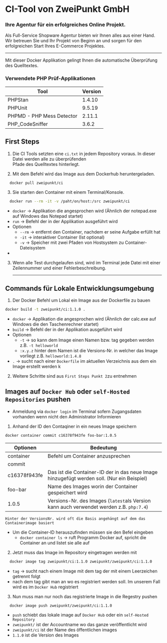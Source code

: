 # CI-Tool von ZweiPunkt GmbH

### Ihre Agentur für ein erfolgreiches Online Projekt.  
Als Full-Service Shopware Agentur bieten wir Ihnen alles aus einer Hand.  
Wir betreuen Sie und Ihr Projekt von Beginn an und sorgen für den erfolgreichen Start Ihres E-Commerce Projektes.  

---
Mit dieser Docker Applikation gelingt Ihnen die automatische Überprüfung des Quelltextes.

### Verwendete PHP Prüf-Applikationen
| Tool                      | Version |
|---------------------------|---------|
| PHPStan                   | 1.4.10  |
| PHPUnit                   | 9.5.19  |
| PHPMD - PHP Mess Detector | 2.11.1  |
| PHP_CodeSniffer           | 3.6.2   |

## First Steps

1. Die CI Tools setzten eine `ci.txt` in jedem Repository voraus. In dieser Datei werden alle zu überprüfenden<br>
Pfade des Quelltextes hinterlegt.


2. Mit dem Befehl wird das Image aus dem Dockerhub heruntergeladen.
```bash
  docker pull zweipunkt/ci
```

3. Sie starten den Container mit einem Terminal/Konsole.
```bash
  docker run --rm -it -v /paht/on/host:/src zweipunkt/ci
```
- `docker` -> Applikation die angesprochen wird (Ähnlich der notepad.exe auf Windows das Notepad startet)
- `run` -> Befehl der in der Applikation ausgeführt wird
- Optionen
  - `--rm` -> entfernt den Container, nachdem er seine Aufgabe erfüllt hat 
  - `-it` -> interaktiver Container (Ist optional)
  - `-v`  -> Speicher mit zwei Pfaden von Hostsystem zu Container-Dateisystem
- 

3. Wenn alle Test durchgelaufen sind, wird im Terminal jede Datei mit einer Zeilennummer und einer Fehlerbeschreibung.  

   ---

   

## Commands für Lokale Entwicklungsumgebung

1. Der Docker Befehl um Lokal ein Image aus der Dockerfile zu bauen
```bash
docker build -t zweipunkt/ci:1.1.0 .
```
- `docker` -> Applikation die angesprochen wird (Ähnlich der calc.exe auf Windows die den Taschenrechner startet)
- `build` -> Befehl der in der Applikation ausgeführt wird
- Optionen
  - `-t` -> so kann dem Image einen Namen bzw. tag gegeben werden z.B. `-t helloworld`
  - `:x.y.z` hinter dem Namen ist die Versions-Nr. in welcher das Image vorliegt z.B. `helloworld:1.4.8`
- `.` -> sucht nach einer `Dockerfile` im aktuellen Verzeichnis aus dem ein Image erstellt werden k

2. Weitere Schritte sind aus `First Steps Punkt 2`zu entnehmen   

   

## Images auf `Docker Hub` oder `self-Hosted Repositories` pushen

- Anmeldung via `docker login` im Terminal sofern Zugangsdaten vorhanden wenn nicht den Administrator Informieren

1.  Anhand der ID den Contaqiner in ein neues Image speichern

```bash
docker container commit c16378f943fe foo-bar:1.0.5
```

| Optionen     | Bedeutung                                                                                  |
|--------------|--------------------------------------------------------------------------------------------|
| container    | Befehl um Container anzusprechen                                                           |
| commit       | 	                                                                                          |
| c16378f943fe | Das ist die Container-ID der in das neue Image hinzugefügt werden soll. (Nur ein Beispiel) |
| foo-bar      | Name des Images worin der Container gespeichert wird                                       |
| 1.0.5        | Versions-Nr. des Images (`latest`als Version kann auch verwendet werden z.B. `php:7.4`)    |

    Hinter der VersionsNr. wird oft die Basis angehängt auf dem das Containerimage basiert

- Um die Container-ID herauszufinden müssen sie den Befel eingeben
  - `docker container ls` -> ruft Programm Docker auf, spricht die Container an und listet sie alle auf

2. Jetzt muss das Image im Repository eingetragen werden mit
```bash
  docker image tag zweipunkt/ci:1.1.0 zweipunkt/zweipunkt/ci:1.1.0
```
- `tag` -> sucht nach einem Image mit dem tag der mit einem Leerzeichen getrennt folgt
- nach dem tag gibt man an wo es registriert werden soll. Im unserem Fall wird es im `Docker Hub` registriert

3. Nun muss man nur noch das registrierte Image in die Regestry pushen
```bash
  docker image push zweipunkt/zweipunkt/ci:1.1.0
```

- `push` schiebt das lokale image auf `Docker Hub` oder ein `self-Hosted Repository`
- `zweipunkt/` ist der Accountname wo das ganze veröffentlicht wird
- `zweipunkt/ci` ist der Name des öffentlichen images
- `1.1.0` ist die Version des Images